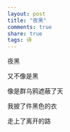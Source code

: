 ```yaml
---
layout: post
title: "夜黑" 
comments: true
share: true
tags: 诗
---
```




夜黑

又不像是黑

像是群乌鸦遮蔽了天

我披了件黑色的衣

走上了离开的路

